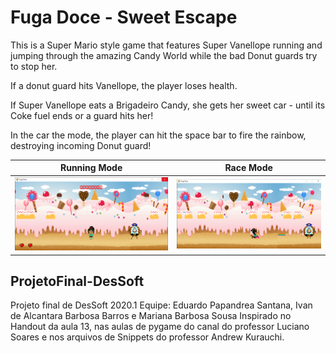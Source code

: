 # Fuga Doce - Sweet Escape

This is a Super Mario style game that features Super Vanellope running and jumping through the amazing Candy World while the bad Donut guards try to stop her.

If a donut guard hits Vanellope, the player loses health.

If Super Vanellope eats a Brigadeiro Candy, she gets her sweet car - until its Coke fuel ends or a guard hits her!

In the car the mode, the player can hit the space bar to fire the rainbow, destroying incoming Donut guard!

Running Mode               |  Race Mode
:-------------------------:|:-------------------------:
![](imagens/modo1.png)   |  ![](imagens/modo2.png)

## ProjetoFinal-DesSoft
 Projeto final de DesSoft 2020.1
 Equipe: Eduardo Papandrea Santana, Ivan de Alcantara Barbosa Barros e Mariana Barbosa Sousa
 Inspirado no Handout da aula 13, nas aulas de pygame do canal do professor Luciano Soares e nos arquivos de Snippets do professor Andrew Kurauchi.